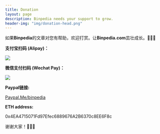 ```yaml
---
title: Donation
layout: page
description: Binpedia needs your support to grow.
header-img: "img/donation-head.png" 
---
```



如果**Binpedia**的文章对您有帮助，欢迎打赏。让**Binpedia.com**茁壮成长。🌱🌱🌱

**支付宝扫码 (Alipay)：**

![](![](https://ws3.sinaimg.cn/large/006tKfTcgy1fpnbbnoahrj305k05kdgl.jpg))

**微信支付扫码 (Wechat Pay)：**

![](![](https://ws4.sinaimg.cn/large/006tKfTcgy1fpnbbmyizmj305k05k3zc.jpg))

**Paypal链接:**

[Paypal.Me/binpedia](https://PayPal.Me/binpedia)

**ETH address:**

0x4EA4715071Fd97Efec6889676A2B6370c8EE6F8c

谢谢大家！🙏🙏🙏

<div id="amzn-assoc-ad-e54c3650-ce04-48bf-8273-42419a6beb26"></div><script async src="//z-na.amazon-adsystem.com/widgets/onejs?MarketPlace=US&adInstanceId=e54c3650-ce04-48bf-8273-42419a6beb26"></script>
